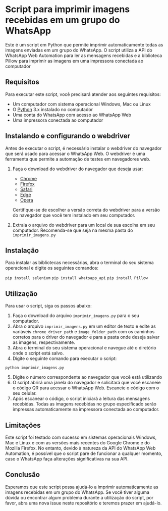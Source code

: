 # Script para imprimir imagens recebidas em um grupo do WhatsApp

Este é um script em Python que permite imprimir automaticamente todas as imagens enviadas em um grupo do WhatsApp. O script utiliza a API do WhatsApp Web Automation para ler as mensagens recebidas e a biblioteca Pillow para imprimir as imagens em uma impressora conectada ao computador

## Requisitos

Para executar este script, você precisará atender aos seguintes requisitos:

- Um computador com sistema operacional Windows, Mac ou Linux
- O [Python](https://www.python.org/downloads/) 3.x instalado no computador
- Uma conta do WhatsApp com acesso ao WhatsApp Web
- Uma impressora conectada ao computador

## Instalando e configurando o webdriver

Antes de executar o script, é necessário instalar o webdriver do navegador que será usado para acessar o WhatsApp Web. O webdriver é uma ferramenta que permite a automação de testes em navegadores web.

1. Faça o download do webdriver do navegador que deseja usar:
   * [Chrome](https://sites.google.com/a/chromium.org/chromedriver/downloads)
   * [Firefox](https://github.com/mozilla/geckodriver/releases)
   * [Safari](https://webkit.org/blog/6900/webdriver-support-in-safari-10/)
   * [Edge](https://developer.microsoft.com/en-us/microsoft-edge/tools/webdriver/)
   * [Opera](https://github.com/operasoftware/operachromiumdriver/releases)

   Certifique-se de escolher a versão correta do webdriver para a versão do navegador que você tem instalado em seu computador.

2. Extraia o arquivo do webdriver para um local de sua escolha em seu computador. Recomenda-se que seja na mesma pasta do `imprimir_imagens.py`

## Instalação

Para instalar as bibliotecas necessárias, abra o terminal do seu sistema operacional e digite os seguintes comandos:

```pip install selenium```
```pip install whatsapp_api```
```pip install Pillow```

## Utilização

Para usar o script, siga os passos abaixo:

1. Faça o download do arquivo `imprimir_imagens.py` para o seu computador.
2. Abra o arquivo `imprimir_imagens.py` em um editor de texto e edite as variáveis `chrome_driver_path` e `image_folder_path` com os caminhos corretos para o driver do navegador e para a pasta onde deseja salvar as imagens, respectivamente.
3. Abra o terminal do seu sistema operacional e navegue até o diretório onde o script está salvo.
4. Digite o seguinte comando para executar o script:

```python imprimir_imagens.py```

5. Digite o número correspondente ao navegador que você está utilizando
6. O script abrirá uma janela do navegador e solicitará que você escaneie o código QR para acessar o WhatsApp Web. Escaneie o código com o seu celular.
7. Após escanear o código, o script iniciará a leitura das mensagens recebidas. Todas as imagens recebidas no grupo especificado serão impressas automaticamente na impressora conectada ao computador.

## Limitações

Este script foi testado com sucesso em sistemas operacionais Windows, Mac e Linux e com as versões mais recentes do Google Chrome e do Mozilla Firefox. No entanto, devido à natureza da API do WhatsApp Web Automation, é possível que o script pare de funcionar a qualquer momento, caso o WhatsApp faça alterações significativas na sua API.

## Conclusão

Esperamos que este script possa ajudá-lo a imprimir automaticamente as imagens recebidas em um grupo do WhatsApp. Se você tiver alguma dúvida ou encontrar algum problema durante a utilização do script, por favor, abra uma nova issue neste repositório e teremos prazer em ajudá-lo.